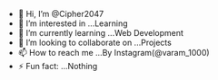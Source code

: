 - 👋 Hi, I’m @Cipher2047
- 👀 I’m interested in ...Learning
- 🌱 I’m currently learning ...Web Development
- 💞️ I’m looking to collaborate on ...Projects
- 📫 How to reach me ...By Instagram(@varam_1000)
- ⚡ Fun fact: ...Nothing

<!---
Cipher2047/Cipher2047 is a ✨ special ✨ repository because its `README.md` (this file) appears on your GitHub profile.
You can click the Preview link to take a look at your changes.
--->
